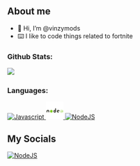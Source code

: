 
About me
---
- 👋 Hi, I’m @vinzymods
- ⌨️ I like to code things related to fortnite



<h3 align="left">Github Stats:</h3>
<a href="https://github.com/Krowe-moh" target="_self"> <img src="https://github-readme-stats.vercel.app/api?username=vinzymods&&show_icon=true&title_color=faa1ff&icon_color=00FFFF&text_color=00FFFF&bg_color=0d1117"/> </a>


<h3 align="left">Languages:</h3>
 <a href="https://www.javascript.com/" target="_blank"> <img src="https://cdn.discordapp.com/attachments/975079860240285707/993676978274185307/JavaScript-logo.png" alt="Javascript" width="40" height="40"/> </a>
 <a href="https://nodejs.org/" target="_blank"> <img src="https://raw.githubusercontent.com/devicons/devicon/master/icons/nodejs/nodejs-original-wordmark.svg" alt="NodeJS" width="40" height="40"/> </a>
 <a href="https://www.python.org" target="_blank"> <img src="https://cdn.discordapp.com/emojis/286529073445076992.webp?size=64&quality=lossless" alt="NodeJS" width="40" height="40"/> </a>


My Socials
---
 <a href="https://twitter.com/onlyrealvinzy" target="_blank"> <img src="https://cdn.discordapp.com/attachments/992684834658996324/993680740388716624/Twitter-logo.svg.png" alt="NodeJS" width="40" height="40"/> </a>
